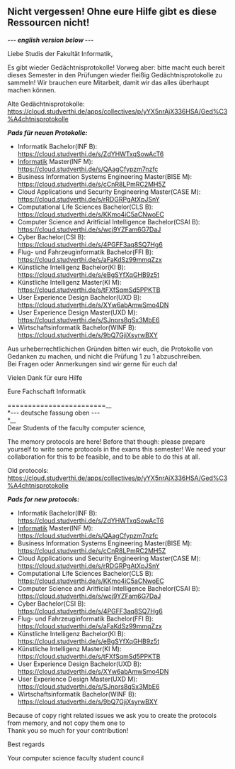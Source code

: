 ## Nicht vergessen! Ohne eure Hilfe gibt es diese Ressourcen nicht!

*__\--- english version below ---__*  
  
Liebe Studis der Fakultät Informatik,  
  
Es gibt wieder Gedächtnisprotokolle! Vorweg aber: bitte macht euch bereit dieses Semester in den Prüfungen wieder fleißig Gedächtnisprotokolle zu sammeln! Wir brauchen eure Mitarbeit, damit wir das alles überhaupt machen können.   
  
Alte Gedächtnisprotokolle:  
<https://cloud.studverthi.de/apps/collectives/p/yYX5nrAjX336HSA/Ged%C3%A4chtnisprotokolle>

***Pads für neuen Protokolle:*** 

- Informatik Bachelor(INF B): <https://cloud.studverthi.de/s/ZdYHWTxqSowAcT6>
- [Informatik](https://cloud.studverthi.de/s/ZdYHWTxqSowAcT6￼Informatik) Master(INF M): <https://cloud.studverthi.de/s/QAagCfypzm7nzfc>
- Business Information Systems Engineering Master(BISE M): <https://cloud.studverthi.de/s/cCnR8LPmRC2MH5Z>
- Cloud Applications und Security Engineering Master(CASE M): <https://cloud.studverthi.de/s/rRDGRPgAtXpJSnY>
- Computational Life Sciences Bachelor(CLS B): <https://cloud.studverthi.de/s/KKmo4iC5aCNwoEC>
- Computer Science and Aritficial Intelligence Bachelor(CSAI B): <https://cloud.studverthi.de/s/wcj9YZFam6G7DaJ>
- Cyber Bachelor(CSI B): <https://cloud.studverthi.de/s/4PGFF3aq8SQ7Hg6>
- Flug- und Fahrzeuginformatik Bachelor(FFI B): <https://cloud.studverthi.de/s/aFaKdSz99mmqZzx>
- Künstliche Intelligenz Bachelor(KI B): <https://cloud.studverthi.de/s/eBgSYfXqGHB9z5t>
- Künstliche Intelligenz Master(KI M): <https://cloud.studverthi.de/s/tFXfSqmSd5PPKTB>
- User Experience Design Bachelor(UXD B): <https://cloud.studverthi.de/s/XYw6abAmwSmo4DN>
- User Experience Design Master(UXD M): <https://cloud.studverthi.de/s/SJnprs8qSx3MbE6>
- Wirtschaftsinformatik Bachelor(WINF B): <https://cloud.studverthi.de/s/9bQ7GjiXsyrwBXY>

Aus urheberrechtlichichen Gründen bitten wir euch, die Protokolle von Gedanken zu machen, und nicht die Prüfung 1 zu 1 abzuschreiben.   
Bei Fragen oder Anmerkungen sind wir gerne für euch da!  
  
Vielen Dank für eure Hilfe  
  
Eure Fachschaft Informatik  
  
========================__  
*\--- deutsche fassung oben ---  
*__  
Dear Students of the faculty computer science,  
  
The memory protocols are here! Before that though: please prepare yourself to write some protocols in the exams this semester! We need your collaboration for this to be feasible, and to be able to do this at all.  
  
Old protocols:  
<https://cloud.studverthi.de/apps/collectives/p/yYX5nrAjX336HSA/Ged%C3%A4chtnisprotokolle>

***Pads for new protocols:***

- Informatik Bachelor(INF B): <https://cloud.studverthi.de/s/ZdYHWTxqSowAcT6>
- [Informatik](https://cloud.studverthi.de/s/ZdYHWTxqSowAcT6￼Informatik) Master(INF M): <https://cloud.studverthi.de/s/QAagCfypzm7nzfc>
- Business Information Systems Engineering Master(BISE M): <https://cloud.studverthi.de/s/cCnR8LPmRC2MH5Z>
- Cloud Applications und Security Engineering Master(CASE M): <https://cloud.studverthi.de/s/rRDGRPgAtXpJSnY>
- Computational Life Sciences Bachelor(CLS B): <https://cloud.studverthi.de/s/KKmo4iC5aCNwoEC>
- Computer Science and Aritficial Intelligence Bachelor(CSAI B): <https://cloud.studverthi.de/s/wcj9YZFam6G7DaJ>
- Cyber Bachelor(CSI B): <https://cloud.studverthi.de/s/4PGFF3aq8SQ7Hg6>
- Flug- und Fahrzeuginformatik Bachelor(FFI B): <https://cloud.studverthi.de/s/aFaKdSz99mmqZzx>
- Künstliche Intelligenz Bachelor(KI B): <https://cloud.studverthi.de/s/eBgSYfXqGHB9z5t>
- Künstliche Intelligenz Master(KI M): <https://cloud.studverthi.de/s/tFXfSqmSd5PPKTB>
- User Experience Design Bachelor(UXD B): <https://cloud.studverthi.de/s/XYw6abAmwSmo4DN>
- User Experience Design Master(UXD M): <https://cloud.studverthi.de/s/SJnprs8qSx3MbE6>
- Wirtschaftsinformatik Bachelor(WINF B): <https://cloud.studverthi.de/s/9bQ7GjiXsyrwBXY>

Because of copy right related issues we ask you to create the protocols from memory, and not copy them one to   
Thank you so much for your contribution!  
  
Best regards  
  
Your computer science faculty student council